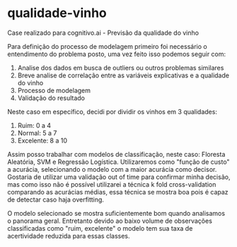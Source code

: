 # qualidade-vinho
Case realizado para cognitivo.ai - Previsão da qualidade do vinho

Para definição do processo de modelagem primeiro foi necessário o entendimento do problema posto, uma vez feito isso podemos seguir com:

1. Analise dos dados em busca de outliers ou outros problemas similares
2. Breve analise de correlação entre as variáveis explicativas e a qualidade do vinho
3. Processo de modelagem
4. Validação do resultado

Neste caso em específico, decidi por dividir os vinhos em 3 qualidades:
1. Ruim: 0 a 4
2. Normal: 5 a 7
3. Excelente: 8 a 10

Assim posso trabalhar com modelos de classificação, neste caso: Floresta Aleatória, SVM e Regressão Logística.
Utilizaremos como "função de custo" a acurácia, selecionando o modelo com a maior acurácia como decisor.
Gostaria de utilizar uma validação out of time para confirmar minha decisão, mas como isso não é possível utilizarei a técnica k fold cross-validation comparando as acurácias médias, essa técnica se mostra boa pois é capaz de detectar caso haja overfitting.

O modelo selecionado se mostra suficientemente bom quando analisamos o panorama geral.
Entretanto devido ao baixo volume de observações classificadas como "ruim, excelente" o modelo tem sua taxa de acertividade reduzida para essas classes.

